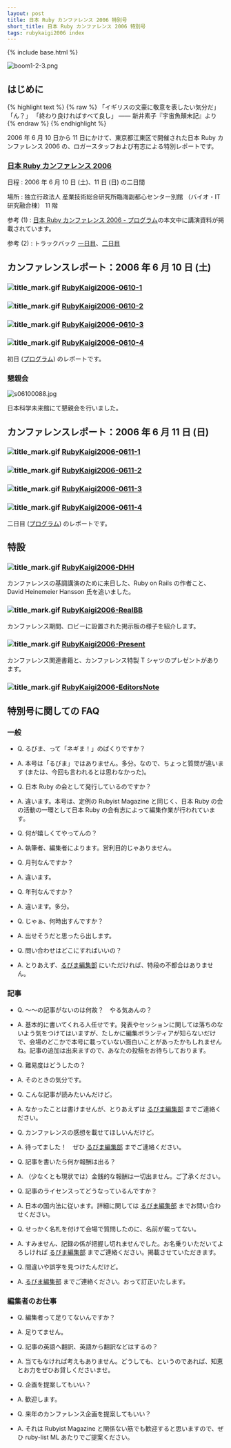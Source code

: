 ```yaml
---
layout: post
title: 日本 Ruby カンファレンス 2006 特別号
short_title: 日本 Ruby カンファレンス 2006 特別号
tags: rubykaigi2006 index
---
```

{% include base.html %}

![boom1-2-3.png]({{site.baseurl}}/images/rubykaigi2006/boom1-2-3.png)

## はじめに

{% highlight text %}
{% raw %}
「イギリスの文豪に敬意を表したい気分だ」
「ん？」
「終わり良ければすべて良し」
    ―― 新井素子『宇宙魚顛末記』より
{% endraw %}
{% endhighlight %}


2006 年 6 月 10 日から 11 日にかけて、東京都江東区で開催された日本 Ruby カンファレンス 2006 の、ロガースタッフおよび有志による特別レポートです。

### [日本 Ruby カンファレンス 2006](http://jp.rubyist.net/RubyKaigi2006/)

日程
:  2006 年 6 月 10 日 (土)、11 日 (日) の二日間

場所
:  独立行政法人 産業技術総合研究所臨海副都心センター別館 （バイオ・IT 研究融合棟） 11 階

参考 (1)
:  [日本 Ruby カンファレンス 2006 - プログラム](http://jp.rubyist.net/RubyKaigi2006/program.html)の本文中に講演資料が掲載されています。

参考 (2)
:  トラックバック [一日目](http://jp.rubyist.net/RubyKaigi2006/tb20060610.html)、[二日目](http://jp.rubyist.net/RubyKaigi2006/tb20060611.html)

## カンファレンスレポート：2006 年 6 月 10 日 (土)

### ![title_mark.gif]({{site.baseurl}}/images/title_mark.gif) [RubyKaigi2006-0610-1](RubyKaigi2006-0610-1)

### ![title_mark.gif]({{site.baseurl}}/images/title_mark.gif) [RubyKaigi2006-0610-2](RubyKaigi2006-0610-2)

### ![title_mark.gif]({{site.baseurl}}/images/title_mark.gif) [RubyKaigi2006-0610-3](RubyKaigi2006-0610-3)

### ![title_mark.gif]({{site.baseurl}}/images/title_mark.gif) [RubyKaigi2006-0610-4](RubyKaigi2006-0610-4)

初日 ([プログラム](http://jp.rubyist.net/RubyKaigi2006/program0610.html)) のレポートです。

### 懇親会
![s06100088.jpg]({{site.baseurl}}/images/rubykaigi2006/s06100088.jpg)

日本科学未来館にて懇親会を行いました。

## カンファレンスレポート：2006 年 6 月 11 日 (日)

### ![title_mark.gif]({{site.baseurl}}/images/title_mark.gif) [RubyKaigi2006-0611-1](RubyKaigi2006-0611-1)

### ![title_mark.gif]({{site.baseurl}}/images/title_mark.gif) [RubyKaigi2006-0611-2](RubyKaigi2006-0611-2)

### ![title_mark.gif]({{site.baseurl}}/images/title_mark.gif) [RubyKaigi2006-0611-3](RubyKaigi2006-0611-3)

### ![title_mark.gif]({{site.baseurl}}/images/title_mark.gif) [RubyKaigi2006-0611-4](RubyKaigi2006-0611-4)

二日目 ([プログラム](http://jp.rubyist.net/RubyKaigi2006/program0611.html)) のレポートです。

## 特設

### ![title_mark.gif]({{site.baseurl}}/images/title_mark.gif) [RubyKaigi2006-DHH](RubyKaigi2006-DHH)

カンファレンスの基調講演のために来日した、Ruby on Rails の作者こと、David Heinemeier Hansson 氏を追いました。

### ![title_mark.gif]({{site.baseurl}}/images/title_mark.gif) [RubyKaigi2006-RealBB](RubyKaigi2006-RealBB)

カンファレンス期間、ロビーに設置された掲示板の様子を紹介します。

### ![title_mark.gif]({{site.baseurl}}/images/title_mark.gif) [RubyKaigi2006-Present](RubyKaigi2006-Present)

カンファレンス関連書籍と、カンファレンス特製 T シャツのプレゼントがあります。

### ![title_mark.gif]({{site.baseurl}}/images/title_mark.gif) [RubyKaigi2006-EditorsNote](RubyKaigi2006-EditorsNote)

## 特別号に関しての FAQ

### 一般

* Q. るびま、って「ネギま！」のぱくりですか？
* A. 本号は「るびま」ではありません。多分。なので、ちょっと質問が違います (または、今回も言われるとは思わなかった)。


* Q. 日本 Ruby の会として発行しているのですか？
* A. 違います。本号は、定例の Rubyist Magazine と同じく、日本 Ruby の会の活動の一環として日本 Ruby の会有志によって編集作業が行われています。


* Q. 何が嬉しくてやってんの？
* A. 執筆者、編集者によります。営利目的じゃありません。


* Q. 月刊なんですか？
* A. 違います。


* Q. 年刊なんですか？
* A. 違います。多分。


* Q. じゃぁ、何時出すんですか？
* A. 出せそうだと思ったら出します。


* Q. 問い合わせはどこにすればいいの？
* A. とりあえず、[るびま編集部](mailto:magazine@ruby-no-kai.org) にいただければ、特段の不都合はありません。


### 記事

* Q. 〜〜の記事がないのは何故？　やる気あんの？
* A. 基本的に書いてくれる人任せです。発表やセッションに関しては落ちのないよう気をつけてはいますが、たしかに編集ボランティアが知らないだけで、会場のどこかで本号に載っていない面白いことがあったかもしれませんね。記事の追加は出来ますので、あなたの投稿をお待ちしております。


* Q. 難易度はどうしたの？
* A. そのときの気分です。


* Q. こんな記事が読みたいんだけど。
* A. なかったことは書けませんが、とりあえずは [るびま編集部](mailto:magazine@ruby-no-kai.org) までご連絡ください。


* Q. カンファレンスの感想を載せてほしいんだけど。
* A. 待ってました！　ぜひ [るびま編集部](mailto:magazine@ruby-no-kai.org) までご連絡ください。


* Q. 記事を書いたら何か報酬は出る？
* A. （少なくとも現状では）金銭的な報酬は一切出ません。ご了承ください。


* Q. 記事のライセンスってどうなっているんですか？
* A. 日本の国内法に従います。詳細に関しては [るびま編集部](mailto:magazine@ruby-no-kai.org) までお問い合わせください。


* Q. せっかく名札を付けて会場で質問したのに、名前が載ってない。
* A. すみません、記録の係が把握し切れませんでした。お名乗りいただいてよろしければ [るびま編集部](mailto:magazine@ruby-no-kai.org) までご連絡ください。掲載させていただきます。


* Q. 間違いや誤字を見つけたんだけど。
* A. [るびま編集部](mailto:magazine@ruby-no-kai.org) までご連絡ください。おって訂正いたします。


### 編集者のお仕事

* Q. 編集者って足りてないんですか？
* A. 足りてません。


* Q. 記事の英語へ翻訳、英語から翻訳などはするの？
* A. 当てもなければ考えもありません。どうしても、というのであれば、知恵とお力をぜひお貸しくださいませ。


* Q. 企画を提案してもいい？
* A. 歓迎します。


* Q. 来年のカンファレンス企画を提案してもいい？
* A. それは Rubyist Magazine と関係ない筋でも歓迎すると思いますので、ぜひ ruby-list ML あたりでご提案ください。



